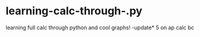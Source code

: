 # learning-calc-through-.py
learning full calc through python and cool graphs!  -update* 5 on ap calc bc 

